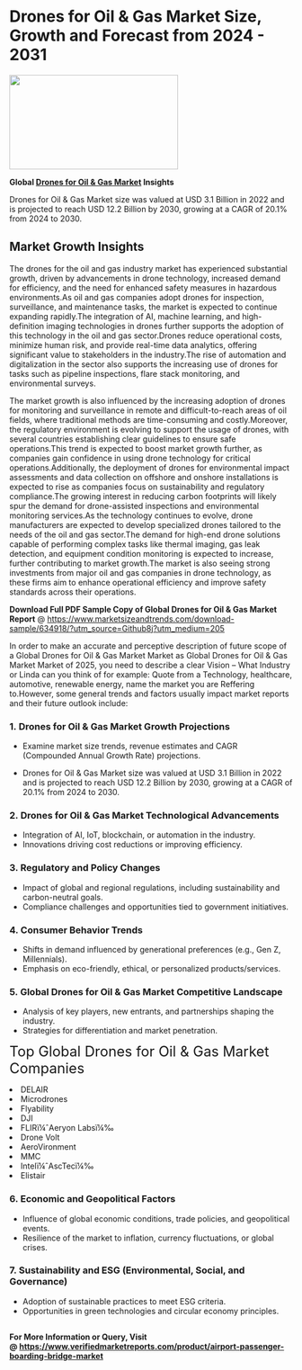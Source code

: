 <H1>Drones for Oil & Gas Market Size, Growth and Forecast from 2024 - 2031</H1><img class="aligncenter size-medium wp-image-584254" src="https://thirdeyenews.in/wp-content/uploads/2024/09/Global-Market-Research-300x168.jpeg" alt="" width="300" height="168" /><p><strong>Global&nbsp;<a href="https://www.marketsizeandtrends.com/download-sample/634918/?utm_source=Github8j?utm_medium=205">Drones for Oil & Gas Market</a> Insights</strong></p><p>Drones for Oil & Gas Market size was valued at USD 3.1 Billion in 2022 and is projected to reach USD 12.2 Billion by 2030, growing at a CAGR of 20.1% from 2024 to 2030.</p><p><h2>Market Growth Insights</h2> <p>The drones for the oil and gas industry market has experienced substantial growth, driven by advancements in drone technology, increased demand for efficiency, and the need for enhanced safety measures in hazardous environments.As oil and gas companies adopt drones for inspection, surveillance, and maintenance tasks, the market is expected to continue expanding rapidly.The integration of AI, machine learning, and high-definition imaging technologies in drones further supports the adoption of this technology in the oil and gas sector.Drones reduce operational costs, minimize human risk, and provide real-time data analytics, offering significant value to stakeholders in the industry.The rise of automation and digitalization in the sector also supports the increasing use of drones for tasks such as pipeline inspections, flare stack monitoring, and environmental surveys.</p> <p>The market growth is also influenced by the increasing adoption of drones for monitoring and surveillance in remote and difficult-to-reach areas of oil fields, where traditional methods are time-consuming and costly.Moreover, the regulatory environment is evolving to support the usage of drones, with several countries establishing clear guidelines to ensure safe operations.This trend is expected to boost market growth further, as companies gain confidence in using drone technology for critical operations.Additionally, the deployment of drones for environmental impact assessments and data collection on offshore and onshore installations is expected to rise as companies focus on sustainability and regulatory compliance.The growing interest in reducing carbon footprints will likely spur the demand for drone-assisted inspections and environmental monitoring services.As the technology continues to evolve, drone manufacturers are expected to develop specialized drones tailored to the needs of the oil and gas sector.The demand for high-end drone solutions capable of performing complex tasks like thermal imaging, gas leak detection, and equipment condition monitoring is expected to increase, further contributing to market growth.The market is also seeing strong investments from major oil and gas companies in drone technology, as these firms aim to enhance operational efficiency and improve safety standards across their operations.<p><span class=""><strong>Download Full PDF Sample Copy of Global Drones for Oil & Gas Market Report</strong> @ <a href="https://www.marketsizeandtrends.com/download-sample/634918/?utm_source=Github8j?utm_medium=205" target="_blank">https://www.marketsizeandtrends.com/download-sample/634918/?utm_source=Github8j?utm_medium=205</a></span></p><p>In order to make an accurate and perceptive description of future scope of a Global&nbsp;Drones for Oil & Gas Market Market as Global&nbsp;Drones for Oil & Gas Market Market of 2025, you need to describe a clear Vision &ndash; What Industry or Linda can you think of for example: Quote from a Technology, healthcare, automotive, renewable energy, name the market you are Reffering to.However, some general trends and factors usually impact market reports and their future outlook include:</p><h3>1.&nbsp;<strong>Drones for Oil & Gas Market Growth Projections</strong></h3><ul><li>Examine market size trends, revenue estimates and CAGR (Compounded Annual Growth Rate) projections.</li><li><p>Drones for Oil & Gas Market size was valued at USD 3.1 Billion in 2022 and is projected to reach USD 12.2 Billion by 2030, growing at a CAGR of 20.1% from 2024 to 2030.</p></li></ul><h3>2.&nbsp;<strong>Drones for Oil & Gas Market Technological Advancements</strong></h3><ul><li>Integration of AI, IoT, blockchain, or automation in the industry.</li><li>Innovations driving cost reductions or improving efficiency.</li></ul><h3>3.&nbsp;<strong>Regulatory and Policy Changes</strong></h3><ul><li>Impact of global and regional regulations, including sustainability and carbon-neutral goals.</li><li>Compliance challenges and opportunities tied to government initiatives.</li></ul><h3>4.&nbsp;<strong>Consumer Behavior Trends</strong></h3><ul><li>Shifts in demand influenced by generational preferences (e.g., Gen Z, Millennials).</li><li>Emphasis on eco-friendly, ethical, or personalized products/services.</li></ul><h3>5.&nbsp;<strong>Global Drones for Oil & Gas Market Competitive Landscape</strong></h3><ul><li>Analysis of key players, new entrants, and partnerships shaping the industry.</li><li>Strategies for differentiation and market penetration.</li></ul><p data-pm-slice="1 1 []"><span style="color: inherit; font-family: inherit; font-size: 25px;">Top Global Drones for Oil & Gas Market Companies</span></p><div class="" data-test-id=""><p><li>DELAIR</li><li> Microdrones</li><li> Flyability</li><li> DJI</li><li> FLIRï¼ˆAeryon Labsï¼‰</li><li> Drone Volt</li><li> AeroVironment</li><li> MMC</li><li> Intelï¼ˆAscTecï¼‰</li><li> Elistair</li></p></div><h3>6.&nbsp;<strong>Economic and Geopolitical Factors</strong></h3><ul><li>Influence of global economic conditions, trade policies, and geopolitical events.</li><li>Resilience of the market to inflation, currency fluctuations, or global crises.</li></ul><h3>7.&nbsp;<strong>Sustainability and ESG (Environmental, Social, and Governance)</strong></h3><ul><li>Adoption of sustainable practices to meet ESG criteria.</li><li>Opportunities in green technologies and circular economy principles.</li></ul><h2><strong style="font-size: 14px;">For More Information or Query, Visit @&nbsp;</strong><a style="background-color: #ffffff; font-size: 14px;" href="https://www.marketsizeandtrends.com/report/drones-for-oil-gas-market/" target="_blank">https://www.verifiedmarketreports.com/product/airport-passenger-boarding-bridge-market</a></h2>